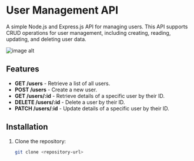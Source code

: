 # User Management API

A simple Node.js and Express.js API for managing users. This API supports CRUD operations for user management, including creating, reading, updating, and deleting user data.

![image alt]()

## Features

- **GET /users** - Retrieve a list of all users.
- **POST /users** - Create a new user.
- **GET /users/:id** - Retrieve details of a specific user by their ID.
- **DELETE /users/:id** - Delete a user by their ID.
- **PATCH /users/:id** - Update details of a specific user by their ID.

## Installation

1. Clone the repository:

   ```bash
   git clone <repository-url>
